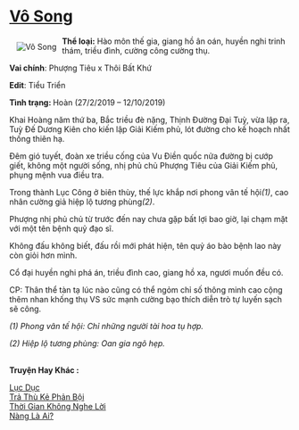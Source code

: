 <a href="https://utruyen.com/vo-song/22025/" title="Vô Song"><h1>Vô Song</h1></a><div style="display:table"><img align="right" style="float: left; padding: 10px;" src="https://utruyen.com/images/story/200x260/vo-song.jpg" alt="Vô Song"><b>Thể loại:</b> Hào môn thế gia, giang hồ ân oán, huyền nghi trinh thám, triều đình, cường công cường thụ.<p></p><b>Vai chính</b>: Phượng Tiêu x Thôi Bất Khứ<p></p><b>Edit</b>: Tiểu Triển <p></p><b>Tình trạng: </b>Hoàn (27/2/2019 – 12/10/2019)<p></p>Khai Hoàng năm thứ ba, Bắc triều đè nặng, Thịnh Đường Đại Tuỳ, vừa lập ra, Tuỳ Đế Dương Kiên cho kiến lập Giải Kiếm phủ, lót đường cho kế hoạch nhất thống thiên hạ.<p></p>Đêm gió tuyết, đoàn xe triều cống của Vu Điền quốc nửa đường bị cướp giết, không một người sống, nhị phủ chủ Phượng Tiêu của Giải Kiếm phủ, phụng mệnh vua điều tra.<p></p>Trong thành Lục Công ở biên thùy, thế lực khắp nơi phong vân tế hội<em>(1)</em>, cao nhân cường giả hiệp lộ tương phùng<em>(2)</em>.<p></p>Phượng nhị phủ chủ từ trước đến nay chưa gặp bất lợi bao giờ, lại chạm mặt với một tên bệnh quỷ đạo sĩ.<p></p>Không đấu không biết, đấu rồi mới phát hiện, tên quỷ áo bào bệnh lao này còn giỏi hơn mình.<p></p>Cổ đại huyền nghi phá án, triều đình cao, giang hồ xa, ngươi muốn đều có.<p></p>CP: Thân thể tàn tạ lúc nào cũng có thể ngỏm chỉ số thông minh cao cộng thêm nhan khống thụ VS sức mạnh cường bạo thích diễn trò tự luyến sạch sẽ công.<p></p><em>(1) Phong vân tế hội: Chỉ những người tài hoa tụ hợp.</em><p></p><em>(2) Hiệp lộ tương phùng: Oan gia ngõ hẹp.</em></div><p><br><b>Truyện Hay Khác :</b></p><a href="https://utruyen.com/luc-duc/22028/" alt="Lục Dục">Lục Dục</a><br/><a href="https://www.wattpad.com/story/208180862-tr%E1%BA%A3-th%C3%B9-k%E1%BA%BB-ph%E1%BA%A3n-b%E1%BB%99i" alt="Trả Thù Kẻ Phản Bội">Trả Thù Kẻ Phản Bội</a><br/><a href="https://www.pinterest.com/pin/757167756088559793" alt="Thời Gian Không Nghe Lời">Thời Gian Không Nghe Lời</a><br/><a href="https://truyenngontinhay.wordpress.com/2019/10/03/nang-la-ai/" alt="Nàng Là Ai?">Nàng Là Ai?</a><br/>